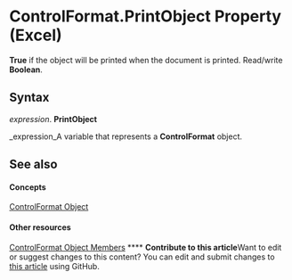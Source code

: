 
# ControlFormat.PrintObject Property (Excel)

 **True** if the object will be printed when the document is printed. Read/write **Boolean**.


## Syntax

 _expression_. **PrintObject**

 _expression_A variable that represents a  **ControlFormat** object.


## See also


#### Concepts


 [ControlFormat Object](fafc6e6b-641c-2179-0789-d86c2718b3c0.md)
#### Other resources


 [ControlFormat Object Members](a0d77b6f-e948-e12a-f65a-1633dc63efad.md)
****   **Contribute to this article**Want to edit or suggest changes to this content? You can edit and submit changes to  [this article](https://github.com/jhershey00/VBA_Excel_Test/OpenXMLCon/articles/9151a4b0-2a1c-5f80-9216-db9f71e552d0.md) using GitHub.

